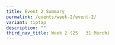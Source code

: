```yaml
---
title: Event 2 Summary
permalink: /events/week-2/event-2/
variant: tiptap
description: ""
third_nav_title: Week 2 (25   31 March)
---
```

